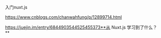 入门nuxt.js

https://www.cnblogs.com/chanwahfung/p/12899714.html

https://juejin.im/entry/6844903544525455373**从 Nuxt.js 学习到了什么？**

